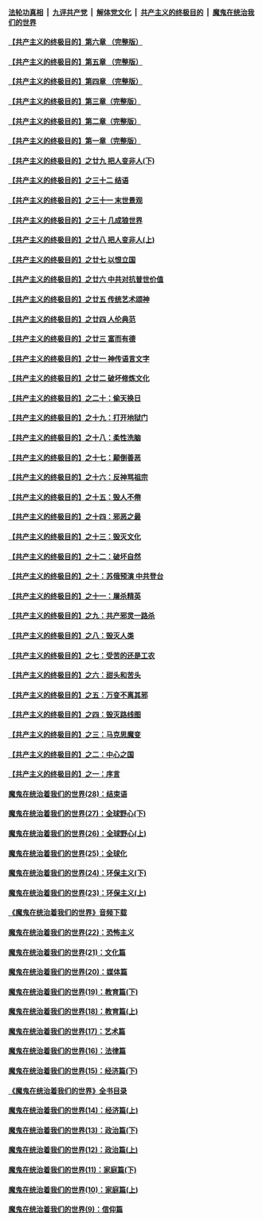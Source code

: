 ####  [法轮功真相](../../../../basic/blob/master/README.md?t=05040431) &nbsp;|&nbsp; [九评共产党](../../../../9ping.md/blob/master/README.md?t=05040431) &nbsp;|&nbsp; [解体党文化](../../../../jtdwh.md/blob/master/README.md?t=05040431)  &nbsp;|&nbsp; [共产主义的终极目的](../../../../gczydzjmd.md/blob/master/README.md?t=05040431) &nbsp;|&nbsp; [魔鬼在统治我们的世界](../../../../mgztzwmdsj.md/blob/master/README.md?t=05040431) 

#### [【共产主义的终极目的】第六章 （完整版）](../pages/nsc422/n11428913.md?t=05040431) 

#### [【共产主义的终极目的】第五章 （完整版）](../pages/nsc422/n11428912.md?t=05040431) 

#### [【共产主义的终极目的】第四章 （完整版）](../pages/nsc422/n11428907.md?t=05040431) 

#### [【共产主义的终极目的】第三章（完整版）](../pages/nsc422/n11428848.md?t=05040431) 

#### [【共产主义的终极目的】第二章（完整版）](../pages/nsc422/n11428831.md?t=05040431) 

#### [【共产主义的终极目的】第一章（完整版）](../pages/nsc422/n11417651.md?t=05040431) 

#### [【共产主义的终极目的】之廿九 把人变非人(下)](../pages/nsc422/n11344140.md?t=05040431) 

#### [【共产主义的终极目的】之三十二 结语](../pages/nsc422/n11360535.md?t=05040431) 

#### [【共产主义的终极目的】之三十一 末世景观](../pages/nsc422/n11351129.md?t=05040431) 

#### [【共产主义的终极目的】之三十 几成狼世界](../pages/nsc422/n11348280.md?t=05040431) 

#### [【共产主义的终极目的】之廿八 把人变非人(上)](../pages/nsc422/n11340492.md?t=05040431) 

#### [【共产主义的终极目的】之廿七 以恨立国](../pages/nsc422/n11336944.md?t=05040431) 

#### [【共产主义的终极目的】之廿六 中共对抗普世价值](../pages/nsc422/n11324785.md?t=05040431) 

#### [【共产主义的终极目的】之廿五 传统艺术颂神](../pages/nsc422/n11296396.md?t=05040431) 

#### [【共产主义的终极目的】之廿四 人伦典范](../pages/nsc422/n11296397.md?t=05040431) 

#### [【共产主义的终极目的】之廿三 富而有德](../pages/nsc422/n11283598.md?t=05040431) 

#### [【共产主义的终极目的】之廿一 神传语言文字](../pages/nsc422/n11263265.md?t=05040431) 

#### [【共产主义的终极目的】之廿二 破坏修炼文化](../pages/nsc422/n11245728.md?t=05040431) 

#### [【共产主义的终极目的】之二十：偷天换日](../pages/nsc422/n11238846.md?t=05040431) 

#### [【共产主义的终极目的】之十九：打开地狱门](../pages/nsc422/n11206376.md?t=05040431) 

#### [【共产主义的终极目的】之十八：柔性洗脑](../pages/nsc422/n11199994.md?t=05040431) 

#### [【共产主义的终极目的】之十七：颠倒善恶](../pages/nsc422/n11179782.md?t=05040431) 

#### [【共产主义的终极目的】之十六：反神骂祖宗](../pages/nsc422/n11166798.md?t=05040431) 

#### [【共产主义的终极目的】之十五：毁人不倦](../pages/nsc422/n11166792.md?t=05040431) 

#### [【共产主义的终极目的】之十四：邪恶之最](../pages/nsc422/n11150249.md?t=05040431) 

#### [【共产主义的终极目的】之十三：毁灭文化](../pages/nsc422/n11135227.md?t=05040431) 

#### [【共产主义的终极目的】之十二：破坏自然](../pages/nsc422/n11135214.md?t=05040431) 

#### [【共产主义的终极目的】之十：苏俄预演 中共登台](../pages/nsc422/n11118424.md?t=05040431) 

#### [【共产主义的终极目的】之十一：屠杀精英](../pages/nsc422/n11118442.md?t=05040431) 

#### [【共产主义的终极目的】之九：共产邪灵一路杀](../pages/nsc422/n11114139.md?t=05040431) 

#### [【共产主义的终极目的】之八：毁灭人类](../pages/nsc422/n11108503.md?t=05040431) 

#### [【共产主义的终极目的】之七：受苦的还是工农](../pages/nsc422/n11101809.md?t=05040431) 

#### [【共产主义的终极目的】之六：甜头和苦头](../pages/nsc422/n11096971.md?t=05040431) 

#### [【共产主义的终极目的】之五：万变不离其邪](../pages/nsc422/n11091285.md?t=05040431) 

#### [【共产主义的终极目的】之四：毁灭路线图](../pages/nsc422/n11086284.md?t=05040431) 

#### [【共产主义的终极目的】之三：马克思魔变](../pages/nsc422/n11061941.md?t=05040431) 

#### [【共产主义的终极目的】之二：中心之国](../pages/nsc422/n11047728.md?t=05040431) 

#### [【共产主义的终极目的】之一：序言](../pages/nsc422/n11086077.md?t=05040431) 

#### [魔鬼在统治着我们的世界(28)：结束语](../pages/nsc422/n10936246.md?t=05040431) 

#### [魔鬼在统治着我们的世界(27)：全球野心(下)](../pages/nsc422/n10928319.md?t=05040431) 

#### [魔鬼在统治着我们的世界(26)：全球野心(上)](../pages/nsc422/n10900318.md?t=05040431) 

#### [魔鬼在统治着我们的世界(25)：全球化](../pages/nsc422/n10788205.md?t=05040431) 

#### [魔鬼在统治着我们的世界(24)：环保主义(下)](../pages/nsc422/n10695307.md?t=05040431) 

#### [魔鬼在统治着我们的世界(23)：环保主义(上)](../pages/nsc422/n10688613.md?t=05040431) 

#### [《魔鬼在统治着我们的世界》音频下载](../pages/nsc422/n10635553.md?t=05040431) 

#### [魔鬼在统治着我们的世界(22)：恐怖主义](../pages/nsc422/n10614727.md?t=05040431) 

#### [魔鬼在统治着我们的世界(21)：文化篇](../pages/nsc422/n10597706.md?t=05040431) 

#### [魔鬼在统治着我们的世界(20)：媒体篇](../pages/nsc422/n10586579.md?t=05040431) 

#### [魔鬼在统治着我们的世界(19)：教育篇(下)](../pages/nsc422/n10564808.md?t=05040431) 

#### [魔鬼在统治着我们的世界(18)：教育篇(上)](../pages/nsc422/n10526970.md?t=05040431) 

#### [魔鬼在统治着我们的世界(17)：艺术篇](../pages/nsc422/n10499093.md?t=05040431) 

#### [魔鬼在统治着我们的世界(16)：法律篇](../pages/nsc422/n10485969.md?t=05040431) 

#### [魔鬼在统治着我们的世界(15)：经济篇(下)](../pages/nsc422/n10469975.md?t=05040431) 

#### [《魔鬼在统治着我们的世界》全书目录](../pages/nsc422/n10464261.md?t=05040431) 

#### [魔鬼在统治着我们的世界(14)：经济篇(上)](../pages/nsc422/n10457370.md?t=05040431) 

#### [魔鬼在统治着我们的世界(13)：政治篇(下)](../pages/nsc422/n10448270.md?t=05040431) 

#### [魔鬼在统治着我们的世界(12)：政治篇(上)](../pages/nsc422/n10444576.md?t=05040431) 

#### [魔鬼在统治着我们的世界(11)：家庭篇(下)](../pages/nsc422/n10440961.md?t=05040431) 

#### [魔鬼在统治着我们的世界(10)：家庭篇(上)](../pages/nsc422/n10435448.md?t=05040431) 

#### [魔鬼在统治着我们的世界(9)：信仰篇](../pages/nsc422/n10432159.md?t=05040431) 

